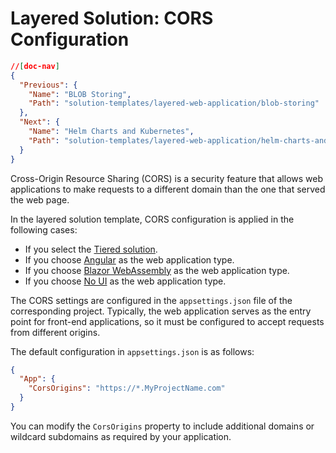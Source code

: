# Layered Solution: CORS Configuration

```json
//[doc-nav]
{
  "Previous": {
    "Name": "BLOB Storing",
    "Path": "solution-templates/layered-web-application/blob-storing"
  },
  "Next": {
    "Name": "Helm Charts and Kubernetes",
    "Path": "solution-templates/layered-web-application/helm-charts-and-kubernetes"
  }
}
```

Cross-Origin Resource Sharing (CORS) is a security feature that allows web applications to make requests to a different domain than the one that served the web page.

In the layered solution template, CORS configuration is applied in the following cases:
- If you select the [Tiered solution](solution-structure.md#tiered-structure-).
- If you choose [Angular](web-applications.md#angular) as the web application type.
- If you choose [Blazor WebAssembly](web-applications.md#blazor-webassembly) as the web application type.
- If you choose [No UI](web-applications.md#no-ui) as the web application type.

The CORS settings are configured in the `appsettings.json` file of the corresponding project. Typically, the web application serves as the entry point for front-end applications, so it must be configured to accept requests from different origins. 

The default configuration in `appsettings.json` is as follows:

```json
{
  "App": {
    "CorsOrigins": "https://*.MyProjectName.com"
  }
}
```

You can modify the `CorsOrigins` property to include additional domains or wildcard subdomains as required by your application.